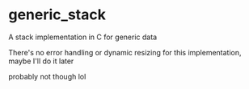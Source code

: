 # generic_stack
A stack implementation in C for generic data


There's no error handling or dynamic resizing for this implementation, maybe I'll do it later

probably not though lol
